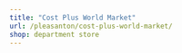 ```yaml
---
title: "Cost Plus World Market"
url: /pleasanton/cost-plus-world-market/
shop: department store
---
```

